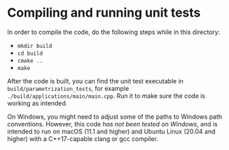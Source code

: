 # Compiling and running unit tests

In order to compile the code, do the following steps while in this directory:
* `mkdir build`
* `cd build`
* `cmake ..`
* `make`

After the code is built, you can find the unit test executable in
`build/parametrization_tests`, for example `./build/applications/main/main.cpp`.
Run it to make sure the code is working as intended.

On Windows, you might need to adjust some of the paths to Windows path conventions.
However, this code _has not been tested on Windows_, and is intended to run on macOS
(11.1 and higher) and Ubuntu Linux (20.04 and higher) with a C++17-capable clang or gcc
compiler.
